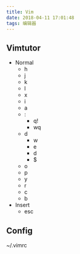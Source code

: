 ```yaml
---
title: Vim
date: 2018-04-11 17:01:48
tags: 编辑器
---
```


## Vimtutor
- Normal
    + h
    + j
    + k
    + l
    + x
    + i
    + a
    + :
        * q!
        * wq
    + d
        * w
        * e
        * d
        * $
    + o
    + p
    + y
    + r
    + c
    + b
- Insert
    + esc

## Config
~/.vimrc
